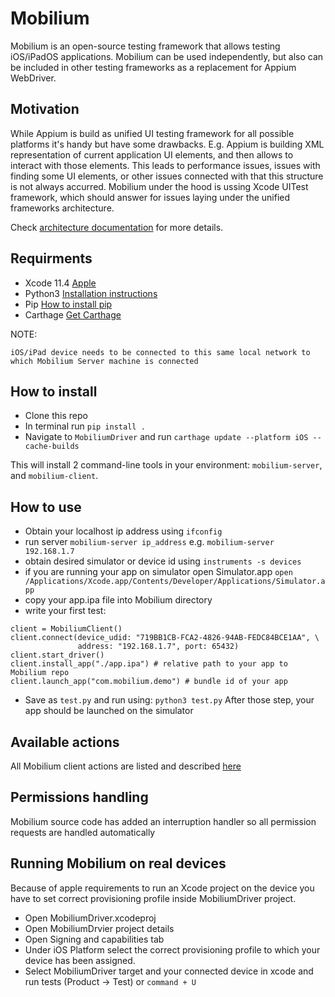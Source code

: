 # Mobilium

Mobilium is an open-source testing framework that allows testing iOS/iPadOS applications. Mobilium can be used independently, but also can be included in other testing frameworks as a replacement for Appium WebDriver.

## Motivation
While Appium is build as unified UI testing framework for all possible platforms it's handy but have some drawbacks.
E.g. Appium is building XML representation of current application UI elements, and then allows to interact with those elements.
This leads to performance issues, issues with finding some UI elements, or other issues connected with that this structure is not always accurred.
Mobilium under the hood is ussing Xcode UITest framework, which should answer for issues laying under the unified frameworks architecture.

Check [architecture documentation](Architecture.md) for more details.

## Requirments
- Xcode 11.4 [Apple](https://developer.apple.com/news/releases/?id=03032020f)
- Python3 [Installation instructions](https://docs.python-guide.org/starting/install3/osx/)
- Pip [How to install pip](https://pip.pypa.io/en/stable/installing/)
- Carthage [Get Carthage](https://github.com/Carthage/Carthage)

NOTE:
```
iOS/iPad device needs to be connected to this same local network to which Mobilium Server machine is connected
```

## How to install

- Clone this repo
- In terminal run `pip install .`
- Navigate to  `MobiliumDriver` and run `carthage update --platform iOS --cache-builds`

This will install 2 command-line tools in your environment: `mobilium-server`, and `mobilium-client`.

## How to use

- Obtain your localhost ip address using `ifconfig`
- run server `mobilium-server ip_address` e.g. `mobilium-server 192.168.1.7`
- obtain desired simulator or device id using `instruments -s devices`
- if you are running your app on simulator open Simulator.app `open /Applications/Xcode.app/Contents/Developer/Applications/Simulator.app`
- copy your app.ipa file into Mobilium directory
- write your first test:
```
client = MobiliumClient()
client.connect(device_udid: "719BB1CB-FCA2-4826-94AB-FEDC84BCE1AA", \
               address: "192.168.1.7", port: 65432)
client.start_driver()
client.install_app("./app.ipa") # relative path to your app to Mobilium repo
client.launch_app("com.mobilium.demo") # bundle id of your app
```
- Save as `test.py` and run using: `python3 test.py`
After those step, your app should be launched on the simulator

## Available actions
All Mobilium client actions are listed and described [here](https://github.com/homersoft/Mobilium/blob/master/MobiliumClient/README.md)

## Permissions handling
Mobilium source code has added an interruption handler so all permission requests are handled automatically

## Running Mobilium on real devices

Because of apple requirements to run an Xcode project on the device you have to set correct provisioning profile inside MobiliumDriver project.
- Open MobiliumDriver.xcodeproj
- Open MobiliumDrvier project details
- Open Signing and capabilities tab
- Under iOS Platform select the correct provisioning profile to which your device has been assigned.
- Select MobiliumDriver target and your connected device in xcode and run tests (Product -> Test) or `command + U`

